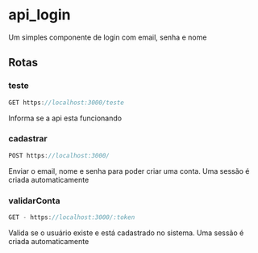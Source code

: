 # api_login
Um simples componente de login com email, senha e nome

## Rotas

### teste  

~~~js
GET https://localhost:3000/teste
~~~
Informa se a api esta funcionando

### cadastrar
~~~js
POST https://localhost:3000/
~~~

Enviar o email, nome e senha para poder criar uma conta. Uma sessão é criada automaticamente  

### validarConta
~~~js
GET - https://localhost:3000/:token
~~~

Valida se o usuário existe e está cadastrado no sistema. Uma sessão é criada automaticamente
